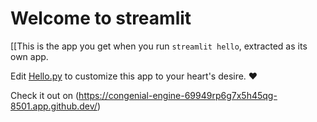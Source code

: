 # Welcome to streamlit

[[This is the app you get when you run `streamlit hello`, extracted as its own app.

Edit [Hello.py](./Hello.py) to customize this app to your heart's desire. ❤️

Check it out on (https://congenial-engine-69949rp6g7x5h45qg-8501.app.github.dev/)
